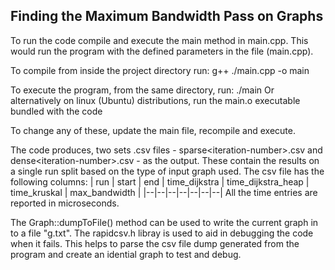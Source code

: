 ## Finding the Maximum Bandwidth Pass on Graphs

To run the code compile and execute the main method in main.cpp. This would run the program with the defined parameters in the file (main.cpp).

To compile from inside the project directory run:
    g++ ./main.cpp -o main
    
To execute the program, from the same directory, run:
    ./main
Or alternatively on linux (Ubuntu) distributions, run the main.o executable bundled with the code

To change any of these, update the main file, recompile and execute.

The code produces, two sets .csv files - sparse\<iteration-number\>.csv and dense\<iteration-number\>.csv - as the output. These contain the results on a single run split based on the type of input graph used. The csv file has the following columns:
| run | start | end | time_dijkstra | time_dijkstra_heap | time_kruskal | max_bandwidth |
|--|--|--|--|--|--|--|
All the time entries are reported in microseconds.

The Graph::dumpToFile() method can be used to write the current graph in to a file "g.txt".
The rapidcsv.h libray is used to aid in debugging the code when it fails. This helps to parse the csv file dump generated from the program and create an idential graph to test and debug.
